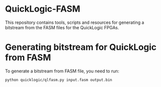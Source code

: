 # QuickLogic-FASM

This repository contains tools, scripts and resources for generating a bitstream from the FASM files for the QuickLogic FPGAs.

# Generating bitstream for QuickLogic from FASM

To generate a bitstream from FASM file, you need to run:

    python quicklogic/qlfasm.py input.fasm output.bin

